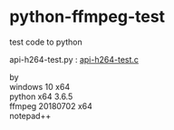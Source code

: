 # python-ffmpeg-test
test code to python  

api-h264-test.py : [api-h264-test.c](https://github.com/FFmpeg/FFmpeg/blob/master/tests/api/api-h264-test.c)  

by  
windows 10 x64  
python x64 3.6.5  
ffmpeg 20180702 x64  
notepad++  
